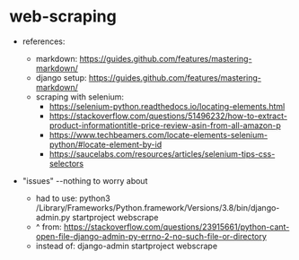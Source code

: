# web-scraping

* references:
  * markdown: https://guides.github.com/features/mastering-markdown/
  * django setup: https://guides.github.com/features/mastering-markdown/
  * scraping with selenium:
    * https://selenium-python.readthedocs.io/locating-elements.html
    * https://stackoverflow.com/questions/51496232/how-to-extract-product-informationtitle-price-review-asin-from-all-amazon-p
    * https://www.techbeamers.com/locate-elements-selenium-python/#locate-element-by-id
    * https://saucelabs.com/resources/articles/selenium-tips-css-selectors



* "issues" --nothing to worry about
  * had to use: python3 /Library/Frameworks/Python.framework/Versions/3.8/bin/django-admin.py startproject webscrape
  * ^ from: https://stackoverflow.com/questions/23915661/python-cant-open-file-django-admin-py-errno-2-no-such-file-or-directory
  * instead of: django-admin startproject webscrape
